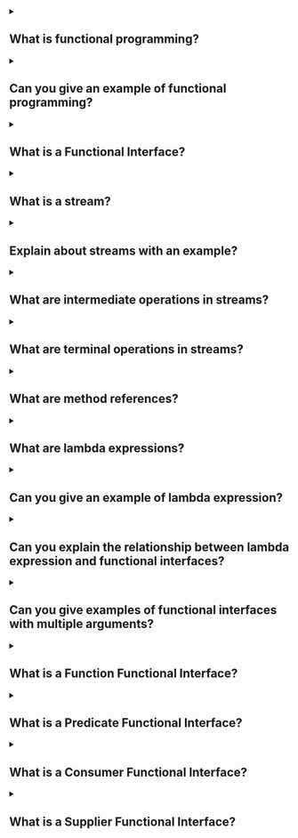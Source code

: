 <details><summary>

## What is functional programming?
</summary>
Functional programming is a programming paradigm that focuses on using pure functions to structure and solve problems. It is a declarative style of programming where programs are constructed by composing functions, rather than by changing the state of variables.

It is a declarative type of programming style. Its main focus is on “what to solve” in contrast to an imperative style where the main focus is “how to solve”. the functional programming method focuses on results, not the process.

In functional programming, functions are treated as first-class citizens, meaning that they can be bound to names (including local identifiers), passed as arguments, and returned from other functions, just as any other data type can.

Here are some key concepts and features of functional programming in Java:

**1. Pure Functions:** Pure functions are functions that always produce the same output for the same input and have no side effects. They don't modify the state of variables or the program's environment.

**2. Immutability:** Functional programming encourages the use of immutable data structures, where objects cannot be modified once created. Immutable objects are thread-safe and can be easily shared across different parts of the program.

**3. Higher-Order Functions:** In functional programming, functions can take other functions as arguments or return functions as results. This enables the composition of functions and promotes code reuse.

**4. Lambda Expressions:** Lambda expressions provide a concise syntax for defining anonymous functions. They allow you to write functional interfaces inline, reducing the need for verbose anonymous inner classes.

**5. Streams:** The Stream API introduced in Java 8 enables functional-style operations on collections of data. Streams provide a way to process data in a declarative manner, allowing operations like filtering, mapping, and reducing.

By incorporating functional programming principles into your Java code, you can write more concise, modular, and maintainable programs. However, it's important to note that Java is a multi-paradigm language, and functional programming is just one aspect of its capabilities.
</details>
<details><summary>

## Can you give an example of functional programming?
</summary>

import java.util.Arrays;
import java.util.List;
import java.util.stream.Collectors;
```
public class FunctionalProgrammingExample {
    public static void main(String[] args) {
        List<Integer> numbers = Arrays.asList(1, 2, 3, 4, 5);

        // Example 1: Mapping and filtering using streams and lambda expressions
        List<Integer> squaredEvenNumbers = numbers.stream()
                .filter(n -> n % 2 == 0)  // Filter even numbers
                .map(n -> n * n)         // Square each number
                .collect(Collectors.toList());

        System.out.println("Squared even numbers: " + squaredEvenNumbers);

        // Example 2: Summing the squares of even numbers using streams and reduce operation
        int sumOfSquaredEvenNumbers = numbers.stream()
                .filter(n -> n % 2 == 0)  // Filter even numbers
                .map(n -> n * n)         // Square each number
                .reduce(0, Integer::sum); // Sum the squared numbers

        System.out.println("Sum of squared even numbers: " + sumOfSquaredEvenNumbers);
    }
}
```
In this example, we have a list of numbers [1, 2, 3, 4, 5]. We apply functional programming concepts to manipulate and process this list:

- Mapping and Filtering: We use the stream() method to convert the list into a stream of elements. Then, we apply the filter() method to keep only the even numbers and the map() method to square each number. Finally, we collect the results into a new list using collect().

- Summing Squares: We perform the same filtering and mapping operations as before. Then, we use the reduce() method to sum the squared numbers. The reduce() operation takes an initial value (0 in this case) and a binary operator (Integer::sum) to perform the summation.

Both examples demonstrate how functional programming allows us to express the desired operations in a declarative and concise manner, without explicitly iterating over the elements or managing mutable state.
</details>
<details><summary>

## What is a Functional Interface?
</summary>
A functional interface is an interface that has only one abstract method. It is a key concept in functional programming and is used extensively in Java to support lambda expressions and method references.

In Java, functional interfaces are also known as SAM (Single Abstract Method) interfaces or functional types. They provide a way to define and work with functions as objects. By having only one abstract method, functional interfaces can be implemented using lambda expressions or method references, which provide a more concise syntax compared to traditional anonymous inner classes.

Functional interfaces are annotated with the @FunctionalInterface annotation, although it is optional. The purpose of this annotation is to indicate that the interface is intended to be used as a functional interface, and the compiler will enforce that there is only one abstract method within it.

Some of the predefined interfaces in java which can be consider as functional interface :
### java.lang.Comparable: public int compareTo(Object obj);
### java.util.Comparator: public int compare(Object obj1, Object obj2);
### java.lang.Runnable: public void run();
```
@FunctionalInterface
interface Intr{
abstract void sayHello(String name);
}
class X implements Intr{
public void sayHello(String name){
System.out.println("Welcome "+name);
}
public static void main(String[] args) {
Intr i1 = new X();
i1.sayHello("Admin");
}
}
```
</details>
<details><summary>

## What is a stream?
</summary>
This API is also introduced in java 8. This API belongs to java.util.stream package.
The Stream API is used to process collections of objects. A stream is a sequence of objects that supports various methods which can be pipelined to produce the desired result.

java.util.stream package contains some library classes and interfaces by using which we can perform functional style of programming on the group of objects(collection of data).
This API has one main interface:

```
java.util.stream.Stream
```

**Note**:- Object of this Stream interface represents sequence of object from a source like collections.

The feature of java stream:

- The stream does not stores the elements, it only represents elements in a sequence.
Example: wire does not store the electricity.

- It holds only objects, primitives are not allowed.

- Operation(filtering) performed on the stream does not modify its source.
Example: filtering a stream obtained from a source(collection) produces a new stream with the filtered element rather than removing the elements from the source collection.

- With the help of stream obj we can perform various operations on the collection of objects in functional style, like filtering some elements, transform some elements, manipulate, sort, etc.

- Stream is lazy and evaluates code only when required.

- The elements of a stream are only visited once during the life of a stream. a new stream must be generated to revisit the same elements of the source.
</details>
<details><summary>

## Explain about streams with an example?
</summary>
Suppose we have a list of Person objects representing individuals with their names and ages:

            import java.util.ArrayList;
            import java.util.List;

            class Person {
                private String name;
                private int age;

                public Person(String name, int age) {
                    this.name = name;
                    this.age = age;
                }

                public String getName() {
                    return name;
                }

                public int getAge() {
                    return age;
                }
            }

            public class StreamExample {
                public static void main(String[] args) {
                    List<Person> people = new ArrayList<>();
                    people.add(new Person("John", 25));
                    people.add(new Person("Alice", 32));
                    people.add(new Person("Bob", 18));
                    people.add(new Person("Emily", 27));
                    people.add(new Person("David", 40));
                }
            }

Now, let's use streams to perform some operations on this list.

**1. Filtering:** Suppose we want to find all the people who are older than 30. We can use the filter operation to achieve this:
```
List<Person> olderThan30 = people.stream()
        .filter(person -> person.getAge() > 30)
        .collect(Collectors.toList());
```
In this code, we create a stream from the people list, apply a filter operation to keep only the persons whose age is greater than 30, and finally collect the filtered persons into a new list olderThan30.

**2. Mapping:** Suppose we want to extract only the names of the people in the list. We can use the map operation to transform each Person object into its corresponding name:
```
List<String> names = people.stream()
        .map(Person::getName)
        .collect(Collectors.toList());
```
In this example, we use the map operation to convert each Person object into its name using a method reference Person::getName. Finally, we collect the names into a new list.

**3. Aggregation:** Suppose we want to find the average age of all the people in the list. We can use the mapToInt and average operations for this:
```
double averageAge = people.stream()
        .mapToInt(Person::getAge)
        .average()
        .orElse(0.0);
```
Here, we first use the mapToInt operation to convert each Person object into its age as an integer. Then, we apply the average operation to compute the average of all the ages. The orElse(0.0) is used to handle the case where the stream is empty, returning 0.0 as the default value.

These are just a few examples of how streams can be used in Java to filter, transform, and aggregate data. Streams provide a powerful and expressive way to work with collections, allowing you to write more concise and readable code. They also support parallel processing, making it easier to leverage the capabilities of multi-core processors for improved performance.
</details>
<details><summary>

## What are intermediate operations in streams?
</summary>
Intermediate operations in streams are operations that transform or filter the elements of a stream. These operations are applied to the elements of the stream in a lazy manner, meaning they are not executed until a terminal operation is encountered.

Intermediate operations are typically chained together to form a pipeline of operations that are applied sequentially to the elements of the stream.

these methods returns a new stream object, these intermediate methods never
gives the final result.

Here are some commonly used intermediate operations in Java streams:

- **filter:** It takes a predicate as an argument and returns a stream consisting of the elements that match the predicate.
```
List<Integer> evenNumbers = numbers.stream()
                                  .filter(n -> n % 2 == 0)
                                  .collect(Collectors.toList());
```
- **map:** It takes a function as an argument and applies the function to each element of the stream, returning a stream of the transformed elements.
```
List<String> names = people.stream()
                           .map(Person::getName)
                           .collect(Collectors.toList());
```
- **distinct:** It returns a stream consisting of the distinct elements of the original stream, removing duplicates.
```
List<Integer> distinctNumbers = numbers.stream()
                                       .distinct()
                                       .collect(Collectors.toList());
```
- **sorted:** It returns a stream with the elements sorted according to the natural order or a provided comparator.
```
List<Integer> sortedNumbers = numbers.stream()
                                     .sorted()
                                     .collect(Collectors.toList());
```
- **limit and skip:** limit returns a stream consisting of the first n elements, while skip discards the first n elements and returns the rest.
```
List<Integer> firstThree = numbers.stream()
                                 .limit(3)
                                 .collect(Collectors.toList());

List<Integer> skipFirstTwo = numbers.stream()
                                    .skip(2)
                                    .collect(Collectors.toList());
```
These are just a few examples of intermediate operations. There are more operations available in the Stream API that can be used to transform, filter, and manipulate the elements of a stream.
</details>
<details><summary>

## What are terminal operations in streams?
</summary>
Terminal operations in streams are operations that produce a final result or a side-effect. When a terminal operation is invoked on a stream, it triggers the processing of the stream and consumes the elements of the stream.

Unlike intermediate operations, which are lazy and do not perform any computation until a terminal operation is encountered, terminal operations are eagerly executed.

Here are some commonly used terminal operations in Java streams:

- **forEach:** It performs an action for each element of the stream.
```
numbers.stream()
       .forEach(System.out::println);
```
- **collect:** It accumulates the elements of the stream into a collection or a single value.
```
List<Integer> evenNumbers = numbers.stream()
                                  .filter(n -> n % 2 == 0)
                                  .collect(Collectors.toList());
```
- **count:** It returns the number of elements in the stream.
```
long count = numbers.stream()
                    .count();
```
- **anyMatch, allMatch, and noneMatch:** These operations check if any, all, or none of the elements of the stream match a given predicate, respectively.
```
boolean anyMatch = numbers.stream()
                          .anyMatch(n -> n > 5);

boolean allMatch = numbers.stream()
                          .allMatch(n -> n > 0);

boolean noneMatch = numbers.stream()
                           .noneMatch(n -> n < 0);
```
- **reduce:** It performs a reduction on the elements of the stream using a binary operator and returns an Optional that may contain the reduced value.
```
Optional<Integer> sum = numbers.stream()
                               .reduce((a, b) -> a + b);
```
These are just a few examples of terminal operations. Terminal operations are the final step in a stream pipeline and produce a result or a side-effect. They allow you to consume or transform the elements of a stream into a final output.
</details>
<details><summary>

## What are method references?
</summary>
Method references in Java provide a way to refer to methods or constructors without invoking them. They are a concise and expressive syntax for passing behavior or referencing methods as functional interfaces.

Java provides a new feature called method reference in Java 8. Method reference is used to refer method of functional interface. It is compact and easy form of lambda expression.

Instead of creating a Lambda Expression with all the details, with the help of method reference we can refer an existing class method to the functional interface implementation, which matches the condition of Lambda Expression.

There are four types of method references in Java:

### Reference to a static method: It references a static method using the 
```
syntax Class::staticMethod.

// Example: Reference to the static method Integer.parseInt(String)
Function<String, Integer> parser = Integer::parseInt;
Integer number = parser.apply("123"); // invokes Integer.parseInt("123")
```
### Reference to an instance method of a particular object: It references an instance method of a specific object using the 
```
syntax object::instanceMethod.

// Example: Reference to the instance method String.length()
String str = "Hello, world!";
Function<String, Integer> lengthGetter = String::length;
Integer length = lengthGetter.apply(str); // invokes str.length()
```
### Reference to an instance method of an arbitrary object of a particular type: It references an instance method of any object of a specific type using the 
```
syntax Class::instanceMethod.

// Example: Reference to the instance method String.toUpperCase()
Function<String, String> upperCaseConverter = String::toUpperCase;
String result = upperCaseConverter.apply("hello"); // invokes "hello".toUpperCase()
```
### Reference to a constructor: It references a constructor of a class using the 
```
syntax ClassName::new.

// Example: Reference to the constructor of ArrayList
Supplier<List<String>> listSupplier = ArrayList::new;
List<String> list = listSupplier.get(); // invokes new ArrayList<>()
```
Method references are particularly useful when working with functional interfaces, such as in the context of streams or functional programming in general. They allow you to pass method references as arguments to higher-order functions or assign them to functional interface variables.

Overall, method references provide a concise and readable way to refer to existing methods or constructors without the need to explicitly define lambda expressions.
</details>
<details><summary>

## What are lambda expressions?
</summary>
Lambda expression is, essentially, an anonymous or unnamed method. The lambda expression does not execute on its own. Instead, it is used to implement a method defined by a functional interface.

Using Lambda Expression we can represent an object of a functional interface in much more concise way.

Lambda Expression saves a lot of code. In case of lambda expression, we don't need to define the method again for providing the implementation. Here, we just write the implementation code.
Java lambda expression is treated as a function, so compiler does not create .class file.

Java lambda expression is consisted of three components.
**1) Argument-list:** It can be empty or non-empty as well.
**2) Lambda operator:** **→** It is used to link arguments-list and body of expression.
**3) Body:** It contains expressions and statements for lambda expression.

Lambda expressions can be used in various contexts, such as:

**1. Functional interfaces:** Lambda expressions can be used to provide an implementation for functional interfaces, which are interfaces that have exactly one abstract method. This allows you to write more concise code when working with functional interfaces, such as in streams, threads, or event handling.

**2. Higher-order functions:** Lambda expressions can be passed as arguments to methods or assigned to variables, enabling you to create higher-order functions that take behavior as input.

**3. Stream operations:** Lambda expressions are commonly used with stream operations to specify transformations, filters, or aggregations on streams of data.
</details>
<details><summary>

## Can you give an example of lambda expression?
</summary>

```
interface Calculator {
    int calculate(int a, int b);
}
public class LambdaExample {
    public static void main(String[] args) {
        // Lambda expression as an implementation of the Calculator interface
        Calculator addition = (a, b) -> a + b;
        
        // Using the lambda expression to perform addition
        int result = addition.calculate(5, 3);
        System.out.println(result); // Output: 8
    }
}
```
In this example, we define a functional interface Calculator with a single abstract method calculate that takes two integer parameters and returns an integer. Then, we use a lambda expression (a, b) -> a + b to implement the calculate method.

The lambda expression (a, b) -> a + b represents an anonymous function that takes two integers a and b as parameters and returns their sum. The arrow -> separates the parameter list from the body of the lambda expression, and the body a + b specifies the addition operation.

We create an instance of the Calculator interface using the lambda expression Calculator addition = (a, b) -> a + b;. This allows us to use the lambda expression to perform addition by invoking the calculate method on the addition object.

In the main method, we use the addition object to calculate the sum of 5 and 3 by calling addition.calculate(5, 3). The result is stored in the result variable and printed, yielding 8 as the output.

Lambda expressions provide a concise and expressive way to represent behavior as anonymous functions, making code more readable and enabling functional programming paradigms in Java.
</details>
<details><summary>

## Can you explain the relationship between lambda expression and functional interfaces?
</summary>
Lambda expressions and functional interfaces are closely related in Java. Lambda expressions are used to provide an implementation for functional interfaces.

A functional interface is an interface that has exactly one abstract method. It serves as a blueprint for a lambda expression or a method reference. Functional interfaces provide a way to define contracts for functional programming in Java.

Lambda expressions are used to implement the abstract method of a functional interface. They provide a concise and expressive syntax to define behavior inline, without the need for writing a separate class or implementing an interface explicitly.

When a lambda expression is assigned to a functional interface, it becomes an instance of that interface. This allows you to treat the lambda expression as an object and pass it around, assign it to variables, or use it as an argument in methods.

Here's an example to illustrate the relationship between lambda expressions and functional interfaces:
```
interface MyFunction {
    int calculate(int a, int b);
}

public class LambdaAndFunctionalInterface {
    public static void main(String[] args) {
        // Lambda expression as an implementation of the MyFunction functional interface
        MyFunction addition = (a, b) -> a + b;

        // Using the lambda expression to perform addition
        int result = addition.calculate(5, 3);
        System.out.println(result); // Output: 8
    }
}
```
In this example, we define a functional interface MyFunction with a single abstract method calculate. The calculate method takes two integer parameters and returns an integer.

We use a lambda expression (a, b) -> a + b to implement the calculate method of the MyFunction interface. The lambda expression specifies the addition operation by taking two integers a and b and returning their sum.

We create an instance of the MyFunction interface using the lambda expression MyFunction addition = (a, b) -> a + b;. This allows us to use the lambda expression as an object and invoke the calculate method on the addition object.

In the main method, we use the addition object to calculate the sum of 5 and 3 by calling addition.calculate(5, 3). The result is stored in the result variable and printed, yielding 8 as the output.

Lambda expressions enable us to provide a concise implementation of the abstract method of a functional interface, making code more readable and enabling functional programming patterns in Java. They are closely tied to functional interfaces and provide a powerful mechanism for writing code in a more functional and expressive style.
</details>
<details><summary>

## Can you give examples of functional interfaces with multiple arguments?
</summary>
While functional interfaces are defined as having a single abstract method, it is still possible to work with multiple arguments by leveraging Java's support for functional interfaces with default methods or by using predefined functional interfaces from the Java API. Here are a few examples:

### Consumer<T, U>:
```
import java.util.function.BiConsumer;

public class ConsumerExample {
    public static void main(String[] args) {
        BiConsumer<String, Integer> printLength = (str, length) -> System.out.println(str + " has length: " + length);
        printLength.accept("Hello", 5);
    }
}
```
In this example, we use the BiConsumer functional interface, which takes two arguments (String and Integer) and performs an action without returning a value. The accept() method is used to consume the arguments and print the length of the string.

### BiFunction<T, U, R>:
```
import java.util.function.BiFunction;

public class BiFunctionExample {
    public static void main(String[] args) {
        BiFunction<Integer, Integer, Integer> multiply = (a, b) -> a * b;
        int result = multiply.apply(4, 5);
        System.out.println("Result: " + result);
    }
}
```
Here, the BiFunction functional interface takes two arguments (Integer and Integer) and returns a result (Integer). The apply() method is used to apply the multiplication operation on the arguments and obtain the result.
</details>
<details><summary>

## What is a Function Functional Interface?
</summary>
This interface defines an abstract method which will takes T type of object as parameter and returns R type of object.

```
public R apply(T t);
```

### Example:
```
import java.util.function.Function;
public class Main {
    public static void main(String[] args) {
        Function<Integer,String> f = i -> "This is a numner "+i;
        System.out.println(f.apply(10));
        Function<String,Integer> f2 = s -> Integer.parseInt(s);
        System.out.println(f2.apply("200")+500);
        Function<String,Integer> f3 = Integer::parseInt;
        System.out.println(f3.apply("400")+200);
    }
}
```
</details>
<details><summary>

## What is a Predicate Functional Interface?
</summary>
This interface contains only one abstract method called:

```
public boolean test(T t);
```
This method test() checks whether supplied obj satisfying a condition or not.

### Example:
```
import java.util.function.Predicate;
public class Main {
    public static void main(String[] args) {
        Predicate<Integer> p = i -> i > 0;
        System.out.println(p.test(10));//true
        System.out.println(p.test(-10));//false
    }
}
```

In java 8 Collection interface defines a method called:
```
public boolean removeIf(Predicate filter)
```
Based on the condition of Predicate, this method will remove/filter the elements
from the Collection classes
Example: Removing the Students from the List whose marks is less than 700
```
import java.util.List;
import java.util.ArrayList;
public class Main{
    public static void main(String[] args) {
        List<Student> students=new ArrayList<>();
        students.add(new Student(10, "name1", 650));
        students.add(new Student(12, "name2", 750));
        students.add(new Student(13, "name3", 550));
        students.add(new Student(14, "name4", 820));
        students.add(new Student(15, "name5", 720));
        students.add(new Student(16, "name6", 620));
        System.out.println(students);
        students.removeIf( student -> student.getMarks() < 700 );
        System.out.println(students);
    }
}
```
</details>
<details><summary>

## What is a Consumer Functional Interface?
</summary>
It represents a function which takes in one argument and produces a result. However these kind of functions don’t return any value.

```
public void accept(T t);
```
### Example:
```
import java.util.function.Consumer;
public class Main {
    public static void main(String[] args) {
        Consumer<Student> c = s -> {
            System.out.println("Roll is "+s.getRoll());
            System.out.println("Name is "+s.getName());
            System.out.println("Marks is "+s.getMarks());
        };
        c.accept(new Student(10,"Amit",850));
    }
}
```
</details>
<details><summary>

## What is a Supplier Functional Interface?
</summary>
It represents a function which does not take in any argument but produces a value of type T.

```
public T get();
```
### Example:
```
import java.util.function.Supplier;
public class Main {
    public static void main(String[] args) {
        Supplier<String> s = () -> "This is from Lambda Expression";
        System.out.println(s.get());
        Supplier<Student> s2 = () -> new Student(10,"Ram",850);
        System.out.println(s2.get().getName());
    }
}
```
</details>